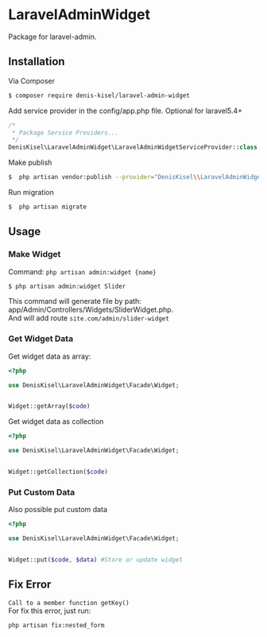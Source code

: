 # LaravelAdminWidget

Package for laravel-admin.

## Installation

Via Composer

``` bash
$ composer require denis-kisel/laravel-admin-widget
```

Add service provider in the config/app.php file. Optional for laravel5.4+ 

``` php
/*
 * Package Service Providers...
 */
DenisKisel\LaravelAdminWidget\LaravelAdminWidgetServiceProvider::class,
```

Make publish
``` bash
$  php artisan vendor:publish --provider="DenisKisel\\LaravelAdminWidget\\LaravelAdminWidgetServiceProvider"
```

Run migration
``` bash
$  php artisan migrate
```

## Usage
### Make Widget
Command: `php artisan admin:widget {name}`

``` bash
$ php artisan admin:widget Slider
```

This command will generate file by path: app/Admin/Controllers/Widgets/SliderWidget.php.  
And will add route `site.com/admin/slider-widget`

### Get Widget Data
Get widget data as array:

``` php
<?php

use DenisKisel\LaravelAdminWidget\Facade\Widget;


Widget::getArray($code)
```

Get widget data as collection

``` php
<?php

use DenisKisel\LaravelAdminWidget\Facade\Widget;


Widget::getCollection($code)
```


### Put Custom Data

Also possible put custom data

``` php
<?php

use DenisKisel\LaravelAdminWidget\Facade\Widget;


Widget::put($code, $data) #Store or update widget
```

## Fix Error
`Call to a member function getKey()`  
For fix this error, just run:
```bash
php artisan fix:nested_form
```

